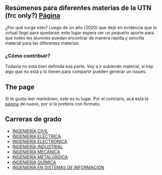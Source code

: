 ## Resúmenes para diferentes materias de la UTN (frc only?) [Página](https://silverpenguinar.github.io/)

¿Por qué surge esto? Luego de un año (2020) que dejó en evidencia que lo virtual llegó para quedarse, este lugar espera ser un pequeño aporte para que todes les alumnes puedan encontrar de manera rápida y sencilla material para las diferentes materias.

### ¿Cómo contribuir?
Todavía no está bien definida esa parte. Voy a ir subiendo material, si hay algo que no está y lo tienen para compartir pueden generar un issues.

## The page
Si te gusta leer markdown, este es tu lugar. Por el contrario, acá está la [página](https://silverpenguinar.github.io/) de nuevo, por si la preferís con formato.

## Carreras de grado

- [INGENIERÍA CIVIL](ing-civil.md)
- [INGENIERÍA ELÉCTRICA](ing-electronica.md)
- [INGENIERÍA ELECTRÓNICA](ing-electronica.md)
- [INGENIERÍA INDUSTRIAL](ing-industrial.md)
- [INGENIERÍA MECÁNICA](ing-mecanica.md)
- [INGENIERÍA METALÚRGICA](ing-metalurgica.md)
- [INGENIERÍA QUÍMICA](ing-quimica.md)
- [INGENIERÍA EN SISTEMAS DE INFORMACIÓN](ing-sist.md)
